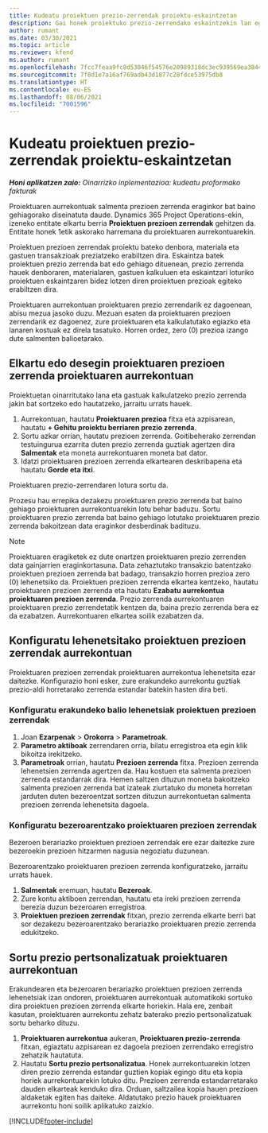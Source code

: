 ```yaml
---
title: Kudeatu proiektuen prezio-zerrendak proiektu-eskaintzetan
description: Gai honek proiektuko prezio-zerrendako eskaintzekin lan egiteari buruzko informazioa eskaintzen du.
author: rumant
ms.date: 03/30/2021
ms.topic: article
ms.reviewer: kfend
ms.author: rumant
ms.openlocfilehash: 7fcc7feaa9fc8d53046f54576e20989318dc3ec939569ea3844b18097512a24b
ms.sourcegitcommit: 7f8d1e7a16af769adb43d1877c28fdce53975db8
ms.translationtype: HT
ms.contentlocale: eu-ES
ms.lasthandoff: 08/06/2021
ms.locfileid: "7001596"
---
```

# <a name="manage-project-price-lists-on-project-quotes"></a>Kudeatu proiektuen prezio-zerrendak proiektu-eskaintzetan 

_**Honi aplikatzen zaio:** Oinarrizko inplementazioa: kudeatu proformako fakturak_

Proiektuaren aurrekontuak salmenta prezioen zerrenda eraginkor bat baino gehiagorako diseinatuta daude. Dynamics 365 Project Operations-ekin, izeneko entitate elkartu berria **Proiektuen prezioen zerrendak** gehitzen da. Entitate honek 1etik askorako harremana du proiektuaren aurrekontuarekin.

Proiektuen prezioen zerrendak proiektu bateko denbora, materiala eta gastuen transakzioak preziatzeko erabiltzen dira. Eskaintza batek proiektuen prezio zerrenda bat edo gehiago dituenean, prezio zerrenda hauek denboraren, materialaren, gastuen kalkuluen eta eskaintzari loturiko proiektuen eskaintzaren bidez lotzen diren proiektuen prezioak egiteko erabiltzen dira.

Proiektuaren aurrekontuan proiektuaren prezio zerrendarik ez dagoenean, abisu mezua jasoko duzu. Mezuan esaten da proiektuaren prezioen zerrendarik ez dagoenez, zure proiektuaren eta kalkulatutako egiazko eta lanaren kostuak ez direla tasatuko. Horren ordez, zero (0) prezioa izango dute salmenten balioetarako.

## <a name="associate-or-disassociate-a-project-price-list-on-a-project-quote"></a>Elkartu edo desegin proiektuaren prezioen zerrenda proiektuaren aurrekontuan

Proiektuetan oinarritutako lana eta gastuak kalkulatzeko prezio zerrenda jakin bat sortzeko edo hautatzeko, jarraitu urrats hauek.

1. Aurrekontuan, hautatu **Proiektuaren prezioa** fitxa eta azpisarean, hautatu **+ Gehitu proiektu berriaren prezio zerrenda**.
2. Sortu azkar orrian, hautatu prezioen zerrenda. Goitibeherako zerrendan testuingurua ezarrita duten prezio zerrenda guztiak agertzen dira **Salmentak** eta moneta aurrekontuaren moneta bat dator.
4. Idatzi proiektuaren prezioen zerrenda elkartearen deskribapena eta hautatu **Gorde eta itxi**.

Proiektuaren prezio-zerrendaren lotura sortu da.

Prozesu hau errepika dezakezu proiektuaren prezio zerrenda bat baino gehiago proiektuaren aurrekontuarekin lotu behar baduzu. Sortu proiektuaren prezio zerrenda bat baino gehiago lotutako proiektuaren prezio zerrenda bakoitzean data eraginkor desberdinak badituzu.

> [!NOTE]
> Proiektuaren eragiketek ez dute onartzen proiektuaren prezio zerrenden data gainjarrien eraginkortasuna. Data zehaztutako transakzio batentzako proiektuen prezioen zerrenda bat badago, transakzio horren prezioa zero (0) lehenetsiko da.
Proiektuen prezioen zerrenda elkartea kentzeko, hautatu proiektuaren prezioen zerrenda eta hautatu **Ezabatu aurrekontua proiektuaren prezioen zerrenda**. Prezio zerrenda aurrekontuaren proiektuaren prezio zerrendetatik kentzen da, baina prezio zerrenda bera ez da ezabatzen. Aurrekontuaren elkartea soilik ezabatzen da.

## <a name="set-up-default-project-price-lists-on-a-quote"></a>Konfiguratu lehenetsitako proiektuen prezioen zerrendak aurrekontuan

Proiektuaren prezioen zerrendak proiektuaren aurrekontua lehenetsita ezar daitezke. Konfigurazio honi esker, zure erakundeko aurrekontu guztiak prezio-aldi horretarako zerrenda estandar batekin hasten dira beti.

### <a name="set-up-organizational-default-for-project-price-lists"></a>Konfiguratu erakundeko balio lehenetsiak proiektuen prezioen zerrendak

1. Joan **Ezarpenak** > **Orokorra** > **Parametroak**.
2. **Parametro aktiboak** zerrendaren orria, bilatu erregistroa eta egin klik bikoitza irekitzeko. 
3. **Parametroak** orrian, hautatu **Prezioen zerrenda** fitxa. Prezioen zerrenda lehenetsien zerrenda agertzen da. Hau kostuen eta salmenta prezioen zerrenda estandarrak dira. Hemen saltzen dituzun moneta bakoitzeko salmenta prezioen zerrenda bat izateak ziurtatuko du moneta horretan jarduten duten bezeroentzat sortzen dituzun aurrekontuetan salmenta prezioen zerrenda lehenetsita dagoela.

### <a name="set-up-customer-specific-project-price-lists"></a>Konfiguratu bezeroarentzako proiektuaren prezioen zerrendak

Bezeroen berariazko proiektuen prezioen zerrendak ere ezar daitezke zure bezeroekin prezioen hitzarmen nagusia negoziatu duzunean.

Bezeroarentzako proiektuaren prezioen zerrenda konfiguratzeko, jarraitu urrats hauek.

1. **Salmentak** eremuan, hautatu **Bezeroak**.
2. Zure kontu aktiboen zerrendan, hautatu eta ireki prezioen zerrenda berezia duzun bezeroaren erregistroa.
3. **Proiektuen prezioen zerrendak** fitxan, prezio zerrenda elkarte berri bat sor dezakezu bezeroarentzako berariazko proiektuaren prezio zerrenda edukitzeko.

## <a name="create-custom-pricing-on-a-project-quote"></a>Sortu prezio pertsonalizatuak proiektuaren aurrekontuan

Erakundearen eta bezeroaren berariazko proiektuen prezioen zerrenda lehenetsiak izan ondoren, proiektuaren aurrekontuak automatikoki sortuko dira proiektuen prezioen zerrenda elkarte horiekin. Hala ere, zenbait kasutan, proiektuaren aurrekontu zehatz baterako prezio pertsonalizatuak sortu beharko dituzu. 

1. **Proiektuaren aurrekontua** aukeran, **Proiektuaren prezio-zerrenda** fitxan, egiaztatu azpisarean ez dagoela prezioen zerrendako erregistro zehatzik hautatuta.
2. Hautatu **Sortu prezio pertsonalizatua**. Honek aurrekontuarekin lotzen diren prezio zerrenda estandar guztien kopiak egingo ditu eta kopia horiek aurrekontuarekin lotuko ditu. Prezioen zerrenda estandarretarako dauden elkarteak kenduko dira. Orduan, saltzailea kopia hauen prezioen aldaketak egiten has daiteke. Aldatutako prezio hauek proiektuaren aurrekontu honi soilik aplikatuko zaizkio.


[!INCLUDE[footer-include](../../includes/footer-banner.md)]

